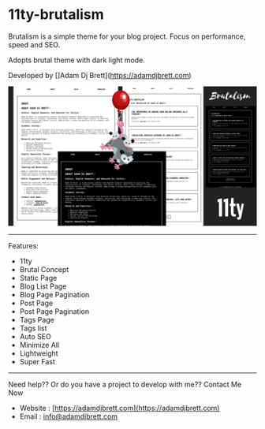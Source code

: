 # 11ty-brutalism

Brutalism is a simple theme for your blog project. Focus on performance, speed and SEO.

Adopts brutal theme with dark light mode.

Developed by []Adam Dj Brett](https://adamdjbrett.com)

![11ty Brutalism by Adam Dj Brett](brutalism.jpg)

---

Features: 

+ 11ty
+ Brutal Concept
+ Static Page
+ Blog List Page
+ Blog Page Pagination
+ Post Page
+ Post Page Pagination
+ Tags Page
+ Tags list
+ Auto SEO
+ Minimize All
+ Lightweight
+ Super Fast

---

Need help?? Or do you have a project to develop with me?? Contact Me Now

+ Website : [https://adamdjbrett.com](https://adamdjbrett.com)
+ Email : info@adamdjbrett.com

